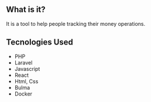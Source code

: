 ## What is it?
It is a tool to help people tracking their money operations.

## Tecnologies Used
- PHP
-   Laravel
- Javascript
-   React
- Html, Css 
-   Bulma
- Docker